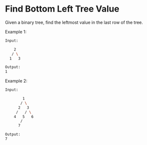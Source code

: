 # Find Bottom Left Tree Value

Given a binary tree, find the leftmost value in the last row of the tree.

Example 1:

```bash
Input:

    2
   / \
  1   3

Output:
1
```

Example 2: 

```bash
Input:

        1
       / \
      2   3
     /   / \
    4   5   6
       /
      7

Output:
7
```